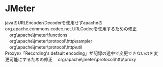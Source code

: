 # JMeter
javaのURLEncoder/Decoderを使用せずapacheのorg.apache.commons.codec.net.URLCodecを使用するための修正
　org\apache\jmeter\functions  
　org\apache\jmeter\protocol\http\sampler  
　org\apache\jmeter\protocol\http\util  
Proxyの「Recording's default encoding」が記録の途中で変更できないのを変更可能にするための修正
　org\apache\jmeter\protocol\http\proxy  
